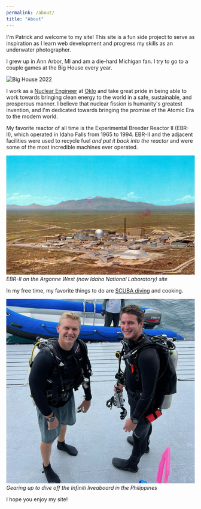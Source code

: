 ```yaml
---
permalink: /about/
title: "About"
---
```


I'm Patrick and welcome to my site! This site is a fun side project to serve as inspiration as I learn web development and progress my skills as an underwater photographer.

I grew up in Ann Arbor, MI and am a die-hard Michigan fan. I try to go to a couple games at the Big House every year.

![Big House 2022](/assets/images/michigan.png)

I work as a [Nuclear Engineer](/resume/) at [Oklo](https://www.oklo.com "Oklo") and take great pride in being able to work towards bringing clean energy to the world in a safe, sustainable, and prosperous manner. I believe that nuclear fission is humanity's greatest invention, and I'm dedicated towards bringing the promise of the Atomic Era to the modern world.

My favorite reactor of all time is the Experimental Breeder Reactor II (EBR-II), which operated in Idaho Falls from 1965 to 1994. EBR-II and the adjacent facilities were used to recycle fuel *and put it back into the reactor* and were some of the most incredible machines ever operated.

![Argonne West](/assets/images/argonne_west.jpg)
*EBR-II on the Argonne West (now Idaho National Laboratory) site*

In my free time, my favorite things to do are [SCUBA diving](/scuba/) and cooking.

![Geared up](/assets/images/scuba/2023/philippines/geared_up.png)
*Gearing up to dive off the Infiniti liveaboard in the Philippines*

I hope you enjoy my site!
